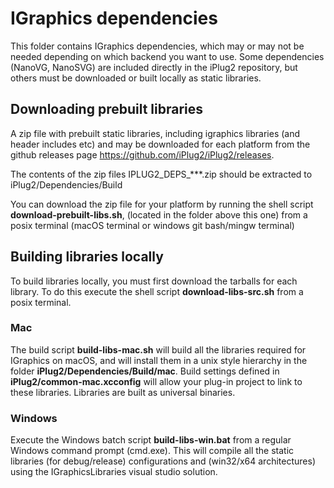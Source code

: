 # IGraphics dependencies

This folder contains IGraphics dependencies, which may or may not be needed depending on which backend you want to use. Some dependencies (NanoVG, NanoSVG) are included directly in the iPlug2 repository, but others must be downloaded or built locally as static libraries. 

## Downloading prebuilt libraries

A zip file with prebuilt static libraries, including igraphics libraries (and header includes etc) and may be downloaded for each platform from the github releases page https://github.com/iPlug2/iPlug2/releases.

The contents of the zip files IPLUG2_DEPS_***.zip should be extracted to iPlug2/Dependencies/Build

You can download the zip file for your platform by running the shell script **download-prebuilt-libs.sh**, (located in the folder above this one) from a posix terminal (macOS terminal or windows git bash/mingw terminal) 

## Building libraries locally

To build libraries locally, you must first download the tarballs for each library. To do this execute the shell script **download-libs-src.sh** from a posix terminal. 

### Mac
The build script **build-libs-mac.sh** will build all the libraries required for IGraphics on macOS, and will install them in a unix style hierarchy in the folder **iPlug2/Dependencies/Build/mac**. Build settings defined in **iPlug2/common-mac.xcconfig**  will allow your plug-in project to link to these libraries. Libraries are built as universal binaries.

###  Windows
Execute the Windows batch script **build-libs-win.bat** from a regular Windows command prompt (cmd.exe). This will compile all the static libraries (for debug/release) configurations and (win32/x64 architectures) using the IGraphicsLibraries visual studio solution. 
